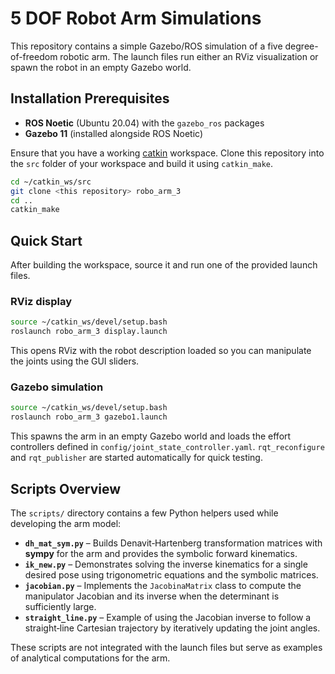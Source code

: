# 5 DOF Robot Arm Simulations

This repository contains a simple Gazebo/ROS simulation of a five degree-of-freedom robotic arm. The launch files run either an RViz visualization or spawn the robot in an empty Gazebo world.

## Installation Prerequisites

- **ROS Noetic** (Ubuntu 20.04) with the `gazebo_ros` packages
- **Gazebo 11** (installed alongside ROS Noetic)

Ensure that you have a working [catkin](http://wiki.ros.org/catkin) workspace. Clone this repository into the `src` folder of your workspace and build it using `catkin_make`.

```bash
cd ~/catkin_ws/src
git clone <this repository> robo_arm_3
cd ..
catkin_make
```

## Quick Start

After building the workspace, source it and run one of the provided launch files.

### RViz display

```bash
source ~/catkin_ws/devel/setup.bash
roslaunch robo_arm_3 display.launch
```

This opens RViz with the robot description loaded so you can manipulate the joints using the GUI sliders.

### Gazebo simulation

```bash
source ~/catkin_ws/devel/setup.bash
roslaunch robo_arm_3 gazebo1.launch
```

This spawns the arm in an empty Gazebo world and loads the effort controllers defined in `config/joint_state_controller.yaml`. `rqt_reconfigure` and `rqt_publisher` are started automatically for quick testing.

## Scripts Overview

The `scripts/` directory contains a few Python helpers used while developing the arm model:

- **`dh_mat_sym.py`** – Builds Denavit‑Hartenberg transformation matrices with **sympy** for the arm and provides the symbolic forward kinematics.
- **`ik_new.py`** – Demonstrates solving the inverse kinematics for a single desired pose using trigonometric equations and the symbolic matrices.
- **`jacobian.py`** – Implements the `JacobinaMatrix` class to compute the manipulator Jacobian and its inverse when the determinant is sufficiently large.
- **`straight_line.py`** – Example of using the Jacobian inverse to follow a straight‑line Cartesian trajectory by iteratively updating the joint angles.

These scripts are not integrated with the launch files but serve as examples of analytical computations for the arm.
